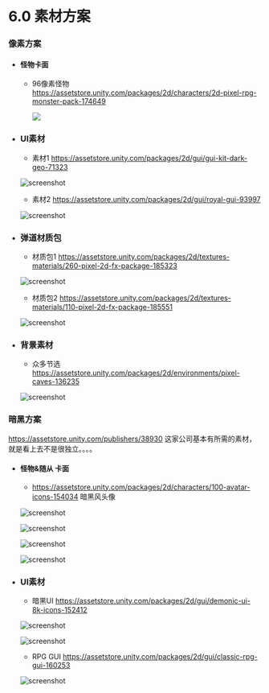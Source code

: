# 6.0 素材方案

### 像素方案

- #### 怪物卡面

  - 96像素怪物  https://assetstore.unity.com/packages/2d/characters/2d-pixel-rpg-monster-pack-174649 

    ![](https://i.loli.net/2021/02/02/u3mDqP9tCTYV4H6.jpg)

- ### UI素材

  - 素材1  https://assetstore.unity.com/packages/2d/gui/gui-kit-dark-geo-71323

  ![screenshot](https://i.loli.net/2021/02/02/a6LXHqtWyifFnlA.jpg)

  - 素材2 https://assetstore.unity.com/packages/2d/gui/royal-gui-93997 

  ![screenshot](C:\Users\Administrator\Desktop\Tuf5w8IAFOmjdaK.jpg)

- ### 弹道材质包

  - 材质包1 https://assetstore.unity.com/packages/2d/textures-materials/260-pixel-2d-fx-package-185323

  ![screenshot](https://i.loli.net/2021/02/02/CV1wUxvemdMcB2t.jpg)

  - 材质包2 https://assetstore.unity.com/packages/2d/textures-materials/110-pixel-2d-fx-package-185551

  ![screenshot](https://i.loli.net/2021/02/02/AizIgatN9HRdGVJ.jpg)

- ### 背景素材

  - 众多节选  https://assetstore.unity.com/packages/2d/environments/pixel-caves-136235

  ![screenshot](C:\Users\Administrator\Desktop\图片素材\zvNhjb3VMu2kIKf.jpg)

### 暗黑方案

https://assetstore.unity.com/publishers/38930   这家公司基本有所需的素材，就是看上去不是很独立。。。。

- #### 怪物&随从 卡面

  - https://assetstore.unity.com/packages/2d/characters/100-avatar-icons-154034   暗黑风头像

  ![screenshot](https://i.loli.net/2021/02/02/Uig12FQLtqxn78Z.jpg)

  ![screenshot](C:\Users\Administrator\Desktop\W5feO4K3dV9cIDH.jpg)

  ![screenshot](https://i.loli.net/2021/02/02/9rS7pRePDVZtQw5.jpg)

  ![screenshot](https://i.loli.net/2021/02/02/gpw9RWD2mHS8kdy.jpg)

- ### UI素材

  - 暗黑UI https://assetstore.unity.com/packages/2d/gui/demonic-ui-8k-icons-152412

  ![screenshot](https://i.loli.net/2021/02/02/Bl7RyJGgAMZhsjK.jpg)

  ![screenshot](https://i.loli.net/2021/02/02/PSGKFnLQslV8NM5.jpg)

  - RPG GUI  https://assetstore.unity.com/packages/2d/gui/classic-rpg-gui-160253

  ![screenshot](https://i.loli.net/2021/02/02/nl6QYgZEuTyvaOi.jpg)


